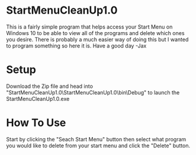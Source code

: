 # StartMenuCleanUp1.0

This is a fairly simple program that helps access your Start Menu on Windows 10 to be able to view all of the programs and delete which ones you desire. There is probably a much easier way of doing this but I wanted to program something so here it is. Have a good day -Jax

# Setup

Download the Zip file and head into "StartMenuCleanUp1.0\StartMenuCleanUp1.0\bin\Debug" to launch the StartMenuCleanUp1.0.exe

# How To Use

Start by clicking the "Seach Start Menu" button then select what program you would like to delete from your start menu and click the "Delete" button. 

